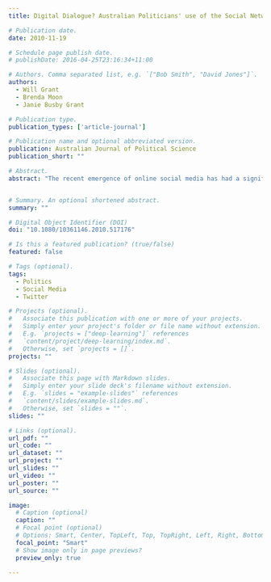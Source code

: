 ```yaml
---
title: Digital Dialogue? Australian Politicians' use of the Social Network Tool Twitter

# Publication date.
date: 2010-11-19

# Schedule page publish date.
# publishDate: 2016-04-25T23:16:34+11:00

# Authors. Comma separated list, e.g. `["Bob Smith", "David Jones"]`.
authors:
  - Will Grant
  - Brenda Moon
  - Janie Busby Grant

# Publication type.
publication_types: ['article-journal']

# Publication name and optional abbreviated version.
publication: Australian Journal of Political Science
publication_short: ""

# Abstract.
abstract: "The recent emergence of online social media has had a significant effect on the contemporary political landscape, yet our understanding of this remains less than complete. This article adds to current understanding of the online engagement between politicians and the public by presenting the first quantitative analysis of the utilisation of the social network tool Twitter by Australian politicians. The analysis suggests that politicians are attempting to use Twitter for political engagement, though some are more successful in this than others. Politicians are noisier than Australians in general on Twitter, though this is due more to broadcasting than conversing. Those who use Twitter to converse appear to gain more political benefit from the platform than others. Though politicians cluster by party, a relatively ‘small world’ network is evident in the Australian political discussion on Twitter."


# Summary. An optional shortened abstract.
summary: ""

# Digital Object Identifier (DOI)
doi: "10.1080/10361146.2010.517176"

# Is this a featured publication? (true/false)
featured: false

# Tags (optional).
tags:
  - Politics
  - Social Media
  - Twitter

# Projects (optional).
#   Associate this publication with one or more of your projects.
#   Simply enter your project's folder or file name without extension.
#   E.g. `projects = ["deep-learning"]` references 
#   `content/project/deep-learning/index.md`.
#   Otherwise, set `projects = []`.
projects: ""

# Slides (optional).
#   Associate this page with Markdown slides.
#   Simply enter your slide deck's filename without extension.
#   E.g. `slides = "example-slides"` references 
#   `content/slides/example-slides.md`.
#   Otherwise, set `slides = ""`.
slides: ""

# Links (optional).
url_pdf: ""
url_code: ""
url_dataset: ""
url_project: ""
url_slides: ""
url_video: ""
url_poster: ""
url_source: ""

image:
  # Caption (optional)
  caption: ""
  # Focal point (optional)
  # Options: Smart, Center, TopLeft, Top, TopRight, Left, Right, BottomLeft, Bottom, BottomRight
  focal_point: "Smart"
  # Show image only in page previews?
  preview_only: true

---
```

